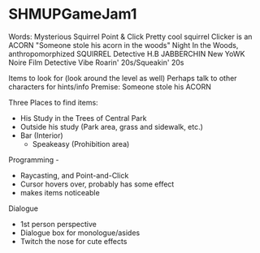 # SHMUPGameJam1


Words:
Mysterious Squirrel
Point & Click
Pretty cool squirrel
Clicker is an ACORN
"Someone stole his acorn in the woods"
Night In the Woods, anthropomorphized SQUIRREL
Detective H.B JABBERCHIN
New YoWK Noire Film Detective Vibe
Roarin' 20s/Squeakin' 20s 

Items to look for (look around the level as well)
Perhaps talk to other characters for hints/info
Premise: Someone stole his ACORN


Three Places to find items:
- His Study in the Trees of Central Park
- Outside his study (Park area, grass and sidewalk, etc.)
- Bar (Interior) 
  - Speakeasy (Prohibition area)

Programming -
   - Raycasting, and Point-and-Click
   - Cursor hovers over, probably has some effect
   - makes items noticeable 
   
Dialogue 
   - 1st person perspective 
   - Dialogue box for monologue/asides
   - Twitch the nose for cute effects
   
   
   

